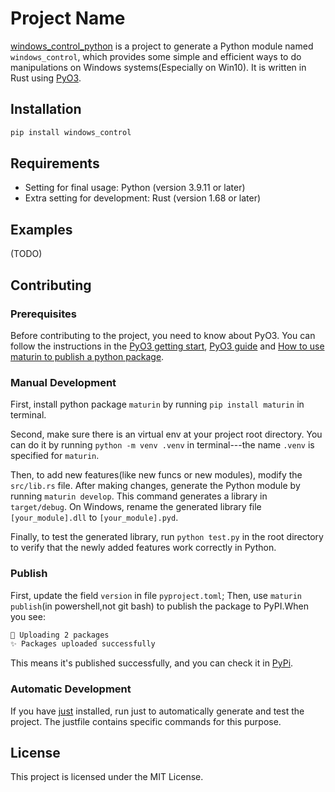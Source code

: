 # Project Name

[windows_control_python](https://pypi.org/project/windows-control/) is a project to generate a Python module named `windows_control`, which provides some simple and efficient ways to do manipulations on Windows systems(Especially on Win10). It is written in Rust using [PyO3](https://crates.io/crates/pyo3).

## Installation

```bash
pip install windows_control
```

## Requirements

- Setting for final usage: Python (version 3.9.11 or later)
- Extra setting for development: Rust (version 1.68 or later)

## Examples

(TODO)

## Contributing

### Prerequisites

Before contributing to the project, you need to know about PyO3. You can follow the instructions in the [PyO3 getting start](https://pyo3.rs/v0.19.0/getting_started), [PyO3 guide](https://pyo3.rs/v0.19.0/building_and_distribution#manual-builds) and [How to use maturin to publish a python package](https://www.maturin.rs/tutorial.html).

### Manual Development

First, install python package `maturin` by running `pip install maturin` in terminal.

Second, make sure there is an virtual env at your project root directory. You can do it by running `python -m venv .venv` in terminal---the name `.venv` is specified for `maturin`.

Then, to add new features(like new funcs or new modules), modify the `src/lib.rs` file. After making changes, generate the Python module by running `maturin develop`. This command generates a library in `target/debug`. On Windows, rename the generated library file `[your_module].dll` to `[your_module].pyd`.

Finally, to test the generated library, run `python test.py` in the root directory to verify that the newly added features work correctly in Python.

### Publish
First, update the field `version` in file `pyproject.toml`;
Then, use `maturin publish`(in powershell,not git bash) to publish the package to PyPI.When you see:
```bash
🚀 Uploading 2 packages
✨ Packages uploaded successfully
```
This means it's published successfully, and you can check it in [PyPi](https://pypi.org/project/windows-control/).

### Automatic Development

If you have [just](https://crates.io/crates/just) installed, run just to automatically generate and test the project. The justfile contains specific commands for this purpose.


## License

This project is licensed under the MIT License.
